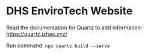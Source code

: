 # DHS EnviroTech Website

Read the documentation for Quartz to add information: https://quartz.jzhao.xyz/

Run command: `npx quartz build --serve`
